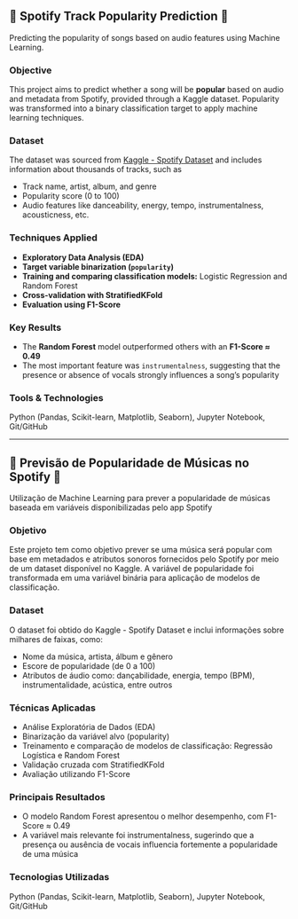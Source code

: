 ## 🎵 Spotify Track Popularity Prediction 🎵

Predicting the popularity of songs based on audio features using Machine Learning.

### Objective

This project aims to predict whether a song will be **popular** based on audio and metadata from Spotify, provided through a Kaggle dataset. Popularity was transformed into a binary classification target to apply machine learning techniques.

### Dataset

The dataset was sourced from [Kaggle - Spotify Dataset](https://www.kaggle.com/datasets) and includes information about thousands of tracks, such as
- Track name, artist, album, and genre
- Popularity score (0 to 100)
- Audio features like danceability, energy, tempo, instrumentalness, acousticness, etc.

### Techniques Applied

- **Exploratory Data Analysis (EDA)**
- **Target variable binarization (`popularity`)**
- **Training and comparing classification models:** Logistic Regression and Random Forest
- **Cross-validation with StratifiedKFold**
- **Evaluation using F1-Score**

### Key Results

- The **Random Forest** model outperformed others with an **F1-Score ≈ 0.49**
- The most important feature was `instrumentalness`, suggesting that the presence or absence of vocals strongly influences a song’s popularity

### Tools & Technologies

Python (Pandas, Scikit-learn, Matplotlib, Seaborn), Jupyter Notebook, Git/GitHub

---------------------------

## 🎵 Previsão de Popularidade de Músicas no Spotify 🎵

Utilização de Machine Learning para prever a popularidade de músicas baseada em variáveis disponibilizadas pelo app Spotify

### Objetivo
Este projeto tem como objetivo prever se uma música será popular com base em metadados e atributos sonoros fornecidos pelo Spotify por meio de um dataset disponível no Kaggle. A variável de popularidade foi transformada em uma variável binária para aplicação de modelos de classificação.

### Dataset
O dataset foi obtido do Kaggle - Spotify Dataset e inclui informações sobre milhares de faixas, como:

- Nome da música, artista, álbum e gênero
- Escore de popularidade (de 0 a 100)
- Atributos de áudio como: dançabilidade, energia, tempo (BPM), instrumentalidade, acústica, entre outros

### Técnicas Aplicadas

- Análise Exploratória de Dados (EDA)
- Binarização da variável alvo (popularity)
- Treinamento e comparação de modelos de classificação: Regressão Logística e Random Forest
- Validação cruzada com StratifiedKFold
- Avaliação utilizando F1-Score

### Principais Resultados

- O modelo Random Forest apresentou o melhor desempenho, com F1-Score ≈ 0.49
- A variável mais relevante foi instrumentalness, sugerindo que a presença ou ausência de vocais influencia fortemente a popularidade de uma música

### Tecnologias Utilizadas

Python (Pandas, Scikit-learn, Matplotlib, Seaborn), Jupyter Notebook, Git/GitHub

